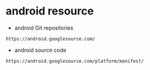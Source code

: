 # android resource

- android Git repositories

```
https://android.googlesource.com/
```
- android source code

```
https://android.googlesource.com/platform/manifest/
```
